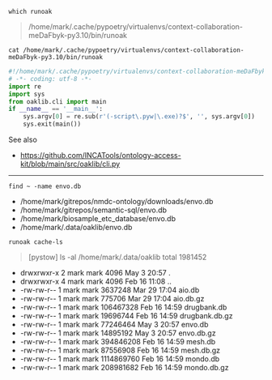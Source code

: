 ```shell
which runoak
```

> /home/mark/.cache/pypoetry/virtualenvs/context-collaboration-meDaFbyk-py3.10/bin/runoak

```shell
cat /home/mark/.cache/pypoetry/virtualenvs/context-collaboration-meDaFbyk-py3.10/bin/runoak
```

```python
#!/home/mark/.cache/pypoetry/virtualenvs/context-collaboration-meDaFbyk-py3.10/bin/python
# -*- coding: utf-8 -*-
import re
import sys
from oaklib.cli import main
if __name__ == '__main__':
    sys.argv[0] = re.sub(r'(-script\.pyw|\.exe)?$', '', sys.argv[0])
    sys.exit(main())
```


See also
- https://github.com/INCATools/ontology-access-kit/blob/main/src/oaklib/cli.py

----

```shell
find ~ -name envo.db
```

* /home/mark/gitrepos/nmdc-ontology/downloads/envo.db
* /home/mark/gitrepos/semantic-sql/envo.db
* /home/mark/biosample_etc_database/envo.db
* /home/mark/.data/oaklib/envo.db

```shell
runoak cache-ls
```

> [pystow] ls -al /home/mark/.data/oaklib
> total 1981452

* drwxrwxr-x 2 mark mark       4096 May  3 20:57 .
* drwxrwxr-x 4 mark mark       4096 Feb 16 11:08 ..
* -rw-rw-r-- 1 mark mark    3637248 Mar 29 17:04 aio.db
* -rw-rw-r-- 1 mark mark     775706 Mar 29 17:04 aio.db.gz
* -rw-rw-r-- 1 mark mark  106467328 Feb 16 14:59 drugbank.db
* -rw-rw-r-- 1 mark mark   19696744 Feb 16 14:59 drugbank.db.gz
* -rw-rw-r-- 1 mark mark   77246464 May  3 20:57 envo.db
* -rw-rw-r-- 1 mark mark   14895192 May  3 20:57 envo.db.gz
* -rw-rw-r-- 1 mark mark  394846208 Feb 16 14:59 mesh.db
* -rw-rw-r-- 1 mark mark   87556908 Feb 16 14:59 mesh.db.gz
* -rw-rw-r-- 1 mark mark 1114869760 Feb 16 14:59 mondo.db
* -rw-rw-r-- 1 mark mark  208981682 Feb 16 14:59 mondo.db.gz


